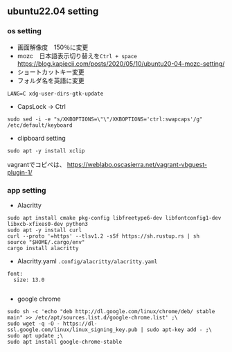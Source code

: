 ## ubuntu22.04 setting

### os setting

- 画面解像度　150％に変更
- mozc　日本語表示切り替えを`Ctrl + space`
 https://blog.kapiecii.com/posts/2020/05/10/ubuntu20-04-mozc-setting/
- ショートカットキー変更
- フォルダ名を英語に変更

```
LANG=C xdg-user-dirs-gtk-update
```
- CapsLock -> Ctrl

```
sudo sed -i -e "s/XKBOPTIONS=\"\"/XKBOPTIONS='ctrl:swapcaps'/g" /etc/default/keyboard 
```

- clipboard setting
```
sudo apt -y install xclip
```

vagrantでコピペは、
https://weblabo.oscasierra.net/vagrant-vbguest-plugin-1/


### app setting

- Alacritty

```
sudo apt install cmake pkg-config libfreetype6-dev libfontconfig1-dev libxcb-xfixes0-dev python3
sudo apt -y install curl
curl --proto '=https' --tlsv1.2 -sSf https://sh.rustup.rs | sh
source "$HOME/.cargo/env"
cargo install alacritty

```

- Alacritty.yaml `.config/alacritty/alacritty.yaml`
```
font:
  size: 13.0
  
```




- google chrome

```
sudo sh -c 'echo "deb http://dl.google.com/linux/chrome/deb/ stable main" >> /etc/apt/sources.list.d/google-chrome.list' ;\
sudo wget -q -O - https://dl-ssl.google.com/linux/linux_signing_key.pub | sudo apt-key add - ;\
sudo apt update ;\
sudo apt install google-chrome-stable 
```
